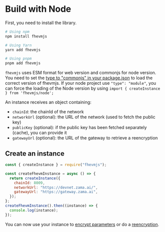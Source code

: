 # Build with Node

First, you need to install the library.

```bash
# Using npm
npm install fhevmjs

# Using Yarn
yarn add fhevmjs

# Using pnpm
pnpm add fhevmjs
```

`fhevmjs` uses ESM format for web version and commonjs for node version. You need to set the [type to "commonjs" in your package.json](https://nodejs.org/api/packages.html#type) to load the correct version of fhevmjs. If your node project use `"type": "module"`, you can force the loading of the Node version by using `import { createInstance } from 'fhevmjs/node';`

An instance receives an object containing:

- `chainId`: the chainId of the network
- `networkUrl` (optional): the URL of the network (used to fetch the public key)
- `publicKey` (optional): if the public key has been fetched separately (cache), you can provide it
- `gatewayUrl` (optional): the URL of the gateway to retrieve a reencryption

## Create an instance

```javascript
const { createInstance } = require("fhevmjs");

const createFhevmInstance = async () => {
  return createInstance({
    chainId: 8009,
    networkUrl: "https://devnet.zama.ai/",
    gatewayUrl: "https://gateway.zama.ai",
  });
};
createFhevmInstance().then((instance) => {
  console.log(instance);
});
```

You can now use your instance to [encrypt parameters](../fundamentals/inputs.md) or do a [reencryption](./reencryption.md).

